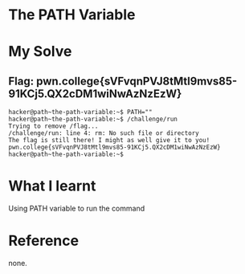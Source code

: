 # The PATH Variable

# My Solve
## Flag: pwn.college{sVFvqnPVJ8tMtl9mvs85-91KCj5.QX2cDM1wiNwAzNzEzW}

```
hacker@path~the-path-variable:~$ PATH=""
hacker@path~the-path-variable:~$ /challenge/run
Trying to remove /flag...
/challenge/run: line 4: rm: No such file or directory
The flag is still there! I might as well give it to you!
pwn.college{sVFvqnPVJ8tMtl9mvs85-91KCj5.QX2cDM1wiNwAzNzEzW}
hacker@path~the-path-variable:~$
```

# What I learnt

Using PATH variable to run the command

# Reference 
none.
